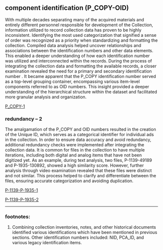 ## component identification (P_COPY-OID)

With multiple decades separating many of the acquired materials and entirely different personnel responsible for development of the Collection, information utilized to record collection data has proven to be highly inconsistent. Identifying the most used categorization that signified a sense of order was recognized as a priority when standardizing and formatting the collection. Compiled data analysis helped uncover relationships and associations between the identification numbers and other data elements. This enabled a deeper understanding of how each identification number was utilized and interconnected within the records.
During the process of integrating the collection data and formatting the available records, a closer examination revealed the need for a primary and secondary identification number . It became apparent that the P_COPY identification number served as a top-level grouping container, encompassing various item-level components referred to as OID numbers. This insight provided a deeper understanding of the hierarchical structure within the dataset and facilitated more granular analysis and organization.

[P_COPY-1](https://github.com/prys0000/political-commercial-collection-archives/blob/main/images/P_COPY-1.jpg)

### redundancy – 2

The amalgamation of the P_COPY and OID numbers resulted in the creation of the Unique ID, which serves as a categorical identifier for individual ads in the collection. In order to ensure data accuracy and avoid redundancy, additional redundancy checks were implemented after integrating the collection data. It is common for files in the collection to have multiple iterations, including both digital and analog items that have not been digitized yet.
As an example, during text analysis, two files, P-1139-49189 and P-1935-130892, showed a high similarity score. However, further analysis through video examination revealed that these files were distinct and not similar. This process helped to clarify and differentiate between the files, ensuring accurate categorization and avoiding duplication.

[P-1139-P-1935-1](https://github.com/prys0000/political-commercial-collection-archives/blob/main/images/P-1139-P-1935-1.jpg)

[P-1139-P-1935-2](https://github.com/prys0000/political-commercial-collection-archives/blob/main/images/P-1139-P-1935-2.jpg)

___________________________________________
### footnotes:
1. Combining collection inventories, notes, and other historical documents identified various identifications which have been mentioned in previous sections. Other identification numbers included: NID, PCA_ID, and various legacy identification items. 
